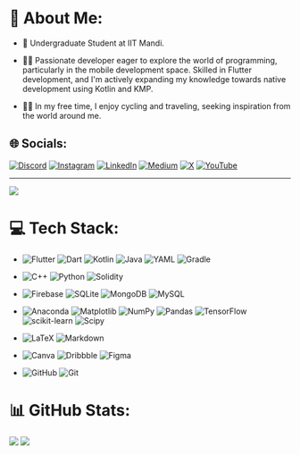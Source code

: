 # 💫 About Me:
- 🚀 Undergraduate Student at IIT Mandi.

- 👨‍💻 Passionate developer eager to explore the world of programming, particularly in the mobile development space. Skilled in Flutter development, and I'm actively expanding my knowledge towards native development using Kotlin and KMP.

- 🚴‍♂️ In my free time, I enjoy cycling and traveling, seeking inspiration from the world around me. 

## 🌐 Socials:
[![Discord](https://img.shields.io/badge/Discord-%237289DA.svg?logo=discord&logoColor=white)](https://www.discordapp.com/users/1059372096905564181) [![Instagram](https://img.shields.io/badge/Instagram-%23E4405F.svg?logo=Instagram&logoColor=white)](https://instagram.com/kush.gaurav12) [![LinkedIn](https://img.shields.io/badge/LinkedIn-%230077B5.svg?logo=linkedin&logoColor=white)](https://linkedin.com/in/gaurav-kushwaha-330a39251) [![Medium](https://img.shields.io/badge/Medium-12100E?logo=medium&logoColor=white)](https://medium.com/@gaurav.family04) [![X](https://img.shields.io/badge/X-black.svg?logo=X&logoColor=white)](https://x.com/GauravKush1225) [![YouTube](https://img.shields.io/badge/YouTube-%23FF0000.svg?logo=YouTube&logoColor=white)](https://youtube.com/@gauravkushwaha7207) 

---
[![](https://visitcount.itsvg.in/api?id=Gaurav-Kushwaha-1225&icon=6&color=13)](https://visitcount.itsvg.in)

# 💻 Tech Stack:
- ![Flutter](https://img.shields.io/badge/Flutter-%2302569B.svg?style=for-the-badge&logo=Flutter&logoColor=white) ![Dart](https://img.shields.io/badge/dart-%230175C2.svg?style=for-the-badge&logo=dart&logoColor=white) ![Kotlin](https://img.shields.io/badge/kotlin-%237F52FF.svg?style=for-the-badge&logo=kotlin&logoColor=white) ![Java](https://img.shields.io/badge/java-%23ED8B00.svg?style=for-the-badge&logo=openjdk&logoColor=white) ![YAML](https://img.shields.io/badge/yaml-%23ffffff.svg?style=for-the-badge&logo=yaml&logoColor=151515) ![Gradle](https://img.shields.io/badge/Gradle-02303A.svg?style=for-the-badge&logo=Gradle&logoColor=white)
  
- ![C++](https://img.shields.io/badge/c++-%2300599C.svg?style=for-the-badge&logo=c%2B%2B&logoColor=white) ![Python](https://img.shields.io/badge/python-3670A0?style=for-the-badge&logo=python&logoColor=ffdd54) ![Solidity](https://img.shields.io/badge/Solidity-%23363636.svg?style=for-the-badge&logo=solidity&logoColor=white)

- ![Firebase](https://img.shields.io/badge/firebase-%23039BE5.svg?style=for-the-badge&logo=firebase) ![SQLite](https://img.shields.io/badge/sqlite-%2307405e.svg?style=for-the-badge&logo=sqlite&logoColor=white) ![MongoDB](https://img.shields.io/badge/MongoDB-%234ea94b.svg?style=for-the-badge&logo=mongodb&logoColor=white) ![MySQL](https://img.shields.io/badge/mysql-4479A1.svg?style=for-the-badge&logo=mysql&logoColor=white)

- ![Anaconda](https://img.shields.io/badge/Anaconda-%2344A833.svg?style=for-the-badge&logo=anaconda&logoColor=white) ![Matplotlib](https://img.shields.io/badge/Matplotlib-%23ffffff.svg?style=for-the-badge&logo=Matplotlib&logoColor=black) ![NumPy](https://img.shields.io/badge/numpy-%23013243.svg?style=for-the-badge&logo=numpy&logoColor=white) ![Pandas](https://img.shields.io/badge/pandas-%23150458.svg?style=for-the-badge&logo=pandas&logoColor=white) ![TensorFlow](https://img.shields.io/badge/TensorFlow-%23FF6F00.svg?style=for-the-badge&logo=TensorFlow&logoColor=white) ![scikit-learn](https://img.shields.io/badge/scikit--learn-%23F7931E.svg?style=for-the-badge&logo=scikit-learn&logoColor=white) ![Scipy](https://img.shields.io/badge/SciPy-%230C55A5.svg?style=for-the-badge&logo=scipy&logoColor=%white) 

- ![LaTeX](https://img.shields.io/badge/latex-%23008080.svg?style=for-the-badge&logo=latex&logoColor=white) ![Markdown](https://img.shields.io/badge/markdown-%23000000.svg?style=for-the-badge&logo=markdown&logoColor=white)

- ![Canva](https://img.shields.io/badge/Canva-%2300C4CC.svg?style=for-the-badge&logo=Canva&logoColor=white) ![Dribbble](https://img.shields.io/badge/Dribbble-EA4C89?style=for-the-badge&logo=dribbble&logoColor=white) ![Figma](https://img.shields.io/badge/figma-%23F24E1E.svg?style=for-the-badge&logo=figma&logoColor=white)

- ![GitHub](https://img.shields.io/badge/github-%23121011.svg?style=for-the-badge&logo=github&logoColor=white) ![Git](https://img.shields.io/badge/git-%23F05033.svg?style=for-the-badge&logo=git&logoColor=white)
  
# 📊 GitHub Stats:
![](https://github-readme-stats.vercel.app/api?username=Gaurav-Kushwaha-1225&theme=material-palenight&hide_border=false&include_all_commits=false&count_private=false)
![](https://github-readme-streak-stats.herokuapp.com/?user=Gaurav-Kushwaha-1225&theme=material-palenight&hide_border=false)

<!--
## 🏆 GitHub Trophies
![](https://github-profile-trophy.vercel.app/?username=Gaurav-Kushwaha-1225&theme=monokai&no-frame=false&no-bg=true&margin-w=4)
-->

<!--
### ✍️ Random Dev Quote
![](https://quotes-github-readme.vercel.app/api?type=horizontal&theme=tokyonight)
-->

<!--
### 🔝 Top Contributed Repo
![](https://github-contributor-stats.vercel.app/api?username=Gaurav-Kushwaha-1225&limit=5&theme=vue-dark&combine_all_yearly_contributions=true)
-->

<!-- Proudly created with GPRM ( https://gprm.itsvg.in ) -->
